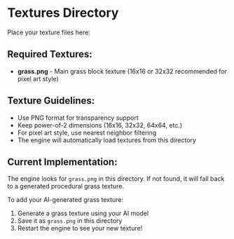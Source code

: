 # Textures Directory

Place your texture files here:

## Required Textures:
- **grass.png** - Main grass block texture (16x16 or 32x32 recommended for pixel art style)

## Texture Guidelines:
- Use PNG format for transparency support
- Keep power-of-2 dimensions (16x16, 32x32, 64x64, etc.)
- For pixel art style, use nearest neighbor filtering
- The engine will automatically load textures from this directory

## Current Implementation:
The engine looks for `grass.png` in this directory. If not found, it will fall back to a generated procedural grass texture.

To add your AI-generated grass texture:
1. Generate a grass texture using your AI model
2. Save it as `grass.png` in this directory
3. Restart the engine to see your new texture!
